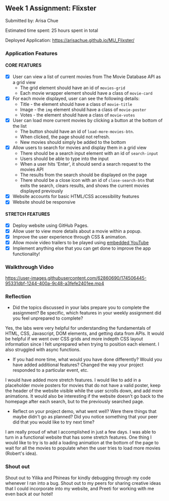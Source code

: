 ## Week 1 Assignment: Flixster

Submitted by: Arisa Chue

Estimated time spent: 25 hours spent in total

Deployed Application: https://arisachue.github.io/MU_Flixster/

### Application Features

#### CORE FEATURES

- [X] User can view a list of current movies from The Movie Database API as a grid view
  - The grid element should have an id of `movies-grid`
  - Each movie wrapper element should have a class of `movie-card`
- [X] For each movie displayed, user can see the following details:
  - Title - the element should have a class of `movie-title`
  - Image - the `img` element should have a class of `movie-poster`
  - Votes - the element should have a class of `movie-votes`
- [X] User can load more current movies by clicking a button at the bottom of the list
  - The button should have an id of `load-more-movies-btn`.
  - When clicked, the page should not refresh.
  - New movies should simply be added to the bottom
- [X] Allow users to search for movies and display them in a grid view
  - There should be a search input element with an id of `search-input`
  - Users should be able to type into the input
  - When a user hits 'Enter', it should send a search request to the movies API
  - The results from the search should be displayed on the page
  - There should be a close icon with an id of `close-search-btn` that exits the search, clears results, and shows the current movies displayed previously
- [X] Website accounts for basic HTML/CSS accessibility features
- [X] Website should be responsive

#### STRETCH FEATURES

- [X] Deploy website using GitHub Pages. 
- [X] Allow user to view more details about a movie within a popup.
- [X] Improve the user experience through CSS & animation.
- [X] Allow movie video trailers to be played using [embedded YouTube](https://support.google.com/youtube/answer/171780?hl=en)
- [X] Implement anything else that you can get done to improve the app functionality!

### Walkthrough Video


https://user-images.githubusercontent.com/62860690/174506445-95331dbf-1244-400a-9c48-a3fefe2401ee.mp4



### Reflection

* Did the topics discussed in your labs prepare you to complete the assignment? Be specific, which features in your weekly assignment did you feel unprepared to complete?

Yes, the labs were very helpful for understanding the fundamentals of HTML, CSS, Javascript, DOM elements, and getting data from APIs. It would be helpful if we went over CSS grids and more indepth CSS layout information since I felt unprepared when trying to position each element. I also struggled with async functions.

* If you had more time, what would you have done differently? Would you have added additional features? Changed the way your project responded to a particular event, etc.
  
I would have added more stretch features. I would like to add in a placeholder movie posters for movies that do not have a valid poster, keep the header of the website visible while the user scrolls down, and add more animations. It would also be interesting if the website doesn't go back to the homepage after each search, but to the previously searched page.

* Reflect on your project demo, what went well? Were there things that maybe didn't go as planned? Did you notice something that your peer did that you would like to try next time?

I am really proud of what I accomplished in just a few days. I was able to turn in a functional website that has some stretch features. One thing I would like to try is to add a loading animation at the bottom of the page to wait for all the movies to populate when the user tries to load more movies (Robert's idea).

### Shout out

Shout out to Yilika and Phineas for kindly debugging through my code whenever I ran into a bug. Shout out to my peers for sharing creative ideas that I could incorporate into my website, and Preeti for working with me even back at our hotel!
